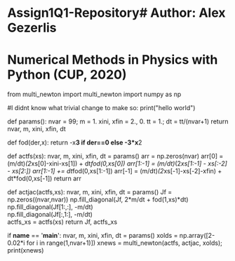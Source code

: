 # Assign1Q1-Repository# Author: Alex Gezerlis
# Numerical Methods in Physics with Python (CUP, 2020)

from multi_newton import multi_newton
import numpy as np

#I didnt know what trivial change to make so:
print("hello world")

def params():
    nvar = 99; m = 1.
    xini, xfin = 2., 0.
    tt = 1.; dt = tt/(nvar+1)
    return nvar, m, xini, xfin, dt

def fod(der,x):
    return -x**3 if der==0 else -3*x**2

def actfs(xs):
    nvar, m, xini, xfin, dt = params()
    arr = np.zeros(nvar)
    arr[0] = (m/dt)*(2*xs[0]-xini-xs[1]) + dt*fod(0,xs[0])
    arr[1:-1] = (m/dt)*(2*xs[1:-1] - xs[:-2] - xs[2:]) 
    arr[1:-1] += dt*fod(0,xs[1:-1])
    arr[-1] = (m/dt)*(2*xs[-1]-xs[-2]-xfin) + dt*fod(0,xs[-1])
    return arr

def actjac(actfs,xs):
    nvar, m, xini, xfin, dt = params()
    Jf = np.zeros((nvar,nvar))
    np.fill_diagonal(Jf, 2*m/dt + fod(1,xs)*dt)
    np.fill_diagonal(Jf[1:,:], -m/dt)   
    np.fill_diagonal(Jf[:,1:], -m/dt)   
    actfs_xs = actfs(xs)
    return Jf, actfs_xs

if __name__ == '__main__':
    nvar, m, xini, xfin, dt = params()
    xolds = np.array([2-0.02*i for i in range(1,nvar+1)])
    xnews = multi_newton(actfs, actjac, xolds); print(xnews)
